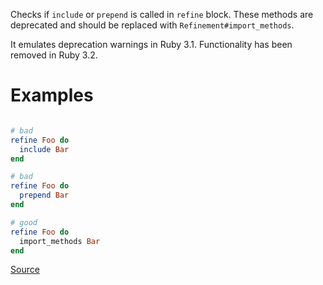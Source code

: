 
Checks if `include` or `prepend` is called in `refine` block.
These methods are deprecated and should be replaced with `Refinement#import_methods`.

It emulates deprecation warnings in Ruby 3.1. Functionality has been removed in Ruby 3.2.

# Examples

```ruby

# bad
refine Foo do
  include Bar
end

# bad
refine Foo do
  prepend Bar
end

# good
refine Foo do
  import_methods Bar
end
```

[Source](http://www.rubydoc.info/gems/rubocop/RuboCop/Cop/Lint/RefinementImportMethods)